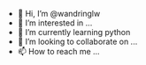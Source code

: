 - 👋 Hi, I’m @wandringlw
- 👀 I’m interested in ...
- 🌱 I’m currently learning python
- 💞️ I’m looking to collaborate on ...
- 📫 How to reach me ...

<!---
wandringlw/wandringlw is a ✨ special ✨ repository because its `README.md` (this file) appears on your GitHub profile.
You can click the Preview link to take a look at your changes.
--->
